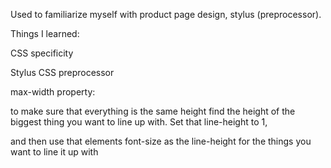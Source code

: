 Used to familiarize myself with product page design, stylus (preprocessor).  

Things I learned:

CSS specificity

Stylus CSS preprocessor

max-width property:

to make sure that everything is the same height find the height of the biggest thing you want to line up with. Set that line-height to 1,

and then use that elements font-size as the line-height for the things you want to line it up with
